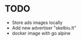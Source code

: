# TODO

- Store ads images locally
- Add new advertiser "skelbiu.lt"
- docker image with go alpine


